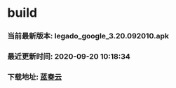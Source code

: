 # build

### 当前最新版本: legado_google_3.20.092010.apk
### 最近更新时间: 2020-09-20 10:18:34
### 下载地址: [蓝奏云](https://wwa.lanzous.com/b0d8bblej)
